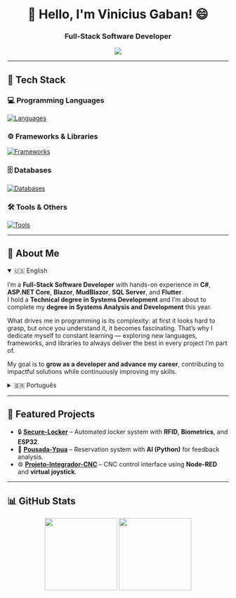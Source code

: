 <h1 align="center">👋 Hello, I'm Vinicius Gaban! 😄</h1>
<h3 align="center">Full-Stack Software Developer</h3>

<p align="center">
  <a href="https://www.linkedin.com/in/vinicius-gaban/" target="_blank">
    <img src="https://skillicons.dev/icons?i=linkedin" />
  </a>
</p>

---

## 🚀 Tech Stack  

### 💻 Programming Languages  
[![Languages](https://skillicons.dev/icons?i=cs,java,dart,js,cpp,html,css)](https://skillicons.dev)

### ⚙️ Frameworks & Libraries  
[![Frameworks](https://skillicons.dev/icons?i=dotnet,flutter,react,blazor,spring,bootstrap)](https://skillicons.dev)

### 🗄️ Databases  
[![Databases](https://skillicons.dev/icons?i=mysql,sqlite,azure)](https://skillicons.dev)

### 🛠️ Tools & Others  
[![Tools](https://skillicons.dev/icons?i=visualstudio,vscode,docker,git,figma)](https://skillicons.dev)

---

## 📌 About Me  

<details open>
  <summary>🇺🇸 English</summary>

I’m a **Full-Stack Software Developer** with hands-on experience in **C#**, **ASP.NET Core**, **Blazor**, **MudBlazor**, **SQL Server**, and **Flutter**.  
I hold a **Technical degree in Systems Development** and I’m about to complete my **degree in Systems Analysis and Development** this year.  

What drives me in programming is its complexity: at first it looks hard to grasp, but once you understand it, it becomes fascinating. That’s why I dedicate myself to constant learning — exploring new languages, frameworks, and libraries to always deliver the best in every project I’m part of.  

My goal is to **grow as a developer and advance my career**, contributing to impactful solutions while continuously improving my skills.  

</details>

<details>
  <summary>🇧🇷 Português</summary>

Sou **Desenvolvedor de Sistemas Full-Stack**, com experiência prática em **C#**, **ASP.NET Core**, **Blazor**, **MudBlazor**, **SQL Server** e **Flutter**.  
Tenho formação em **Técnico de Desenvolvimento de Sistemas** e estou concluindo este ano a graduação em **Análise e Desenvolvimento de Sistemas**.  

O que me motiva na programação é justamente a sua complexidade: no início parece difícil, mas quando você entende, torna-se algo fascinante. Por isso, me dedico constantemente aos estudos — explorando novas linguagens, frameworks e bibliotecas para sempre entregar o melhor em cada projeto do qual faço parte.  

Meu objetivo é **crescer como desenvolvedor e na minha carreira**, contribuindo com soluções de impacto e evoluindo continuamente minhas habilidades.  

</details>

---

## 💼 Featured Projects  

- 🔒 [**Secure-Locker**](https://github.com/Gaban03/Secure-Locker) – Automated locker system with **RFID**, **Biometrics**, and **ESP32**.  
- 🏨 [**Pousada-Ypua**](https://github.com/SENAISP-Unid601-Projetos/PousadaYpua) – Reservation system with **AI (Python)** for feedback analysis.  
- ⚙️ [**Projeto-Integrador-CNC**](https://github.com/Gaban03/Projeto-Integrador-CNC) – CNC control interface using **Node-RED** and **virtual joystick**.  

---

## 📊 GitHub Stats  
<p align="center">
  <img src="https://github-readme-stats.vercel.app/api?username=Gaban03&show_icons=true&theme=dark" height="165" />
  <img src="https://github-readme-stats.vercel.app/api/top-langs/?username=Gaban03&layout=compact&theme=dark" height="165" />
</p>

